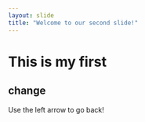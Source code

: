 ```yaml
---
layout: slide
title: "Welcome to our second slide!"
---
```

# This is my first
## change
Use the left arrow to go back!
